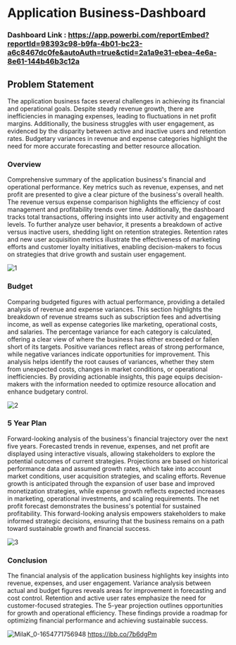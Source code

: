 # Application Business-Dashboard

### Dashboard Link : https://app.powerbi.com/reportEmbed?reportId=98393c98-b9fa-4b01-bc23-a6c8467dc0fe&autoAuth=true&ctid=2a1a9e31-ebea-4e6a-8e61-144b46b3c12a

## Problem Statement
The application business faces several challenges in achieving its financial and operational goals. Despite steady revenue growth, there are inefficiencies in managing expenses, leading to fluctuations in net profit margins. Additionally, the business struggles with user engagement, as evidenced by the disparity between active and inactive users and retention rates. Budgetary variances in revenue and expense categories highlight the need for more accurate forecasting and better resource allocation.


### Overview
Comprehensive summary of the application business's financial and operational performance. Key metrics such as revenue, expenses, and net profit are presented to give a clear picture of the business's overall health. The revenue versus expense comparison highlights the efficiency of cost management and profitability trends over time. Additionally, the dashboard tracks total transactions, offering insights into user activity and engagement levels. To further analyze user behavior, it presents a breakdown of active versus inactive users, shedding light on retention strategies. Retention rates and new user acquisition metrics illustrate the effectiveness of marketing efforts and customer loyalty initiatives, enabling decision-makers to focus on strategies that drive growth and sustain user engagement.

![1](https://github.com/user-attachments/assets/bce4b68b-87c8-4f31-b201-978ded27989c)


 ### Budget
Comparing budgeted figures with actual performance, providing a detailed analysis of revenue and expense variances. This section highlights the breakdown of revenue streams such as subscription fees and advertising income, as well as expense categories like marketing, operational costs, and salaries. The percentage variance for each category is calculated, offering a clear view of where the business has either exceeded or fallen short of its targets. Positive variances reflect areas of strong performance, while negative variances indicate opportunities for improvement. This analysis helps identify the root causes of variances, whether they stem from unexpected costs, changes in market conditions, or operational inefficiencies. By providing actionable insights, this page equips decision-makers with the information needed to optimize resource allocation and enhance budgetary control.

![2](https://github.com/user-attachments/assets/1c924f4f-5353-4e9c-ab6f-2238da0516ae)


 ### 5 Year Plan
Forward-looking analysis of the business's financial trajectory over the next five years. Forecasted trends in revenue, expenses, and net profit are displayed using interactive visuals, allowing stakeholders to explore the potential outcomes of current strategies. Projections are based on historical performance data and assumed growth rates, which take into account market conditions, user acquisition strategies, and scaling efforts. Revenue growth is anticipated through the expansion of user base and improved monetization strategies, while expense growth reflects expected increases in marketing, operational investments, and scaling requirements. The net profit forecast demonstrates the business's potential for sustained profitability. This forward-looking analysis empowers stakeholders to make informed strategic decisions, ensuring that the business remains on a path toward sustainable growth and financial success.

![3](https://github.com/user-attachments/assets/65afd964-095a-482e-b069-1823fc273659)


 ### Conclusion
The financial analysis of the application business highlights key insights into revenue, expenses, and user engagement. Variance analysis between actual and budget figures reveals areas for improvement in forecasting and cost control. Retention and active user rates emphasize the need for customer-focused strategies. The 5-year projection outlines opportunities for growth and operational efficiency. These findings provide a roadmap for optimizing financial performance and achieving sustainable success.

![MilaK_0-1654771756948](https://github.com/user-attachments/assets/ab177c8d-617e-4c05-8382-72b8bc923fbb)
https://ibb.co/7b6dgPm
